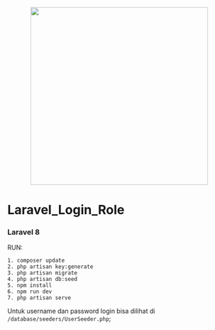 <p align="center"><a href="https://laravel.com" target="_blank"><img src="https://raw.githubusercontent.com/laravel/art/master/logo-lockup/5%20SVG/2%20CMYK/1%20Full%20Color/laravel-logolockup-cmyk-red.svg" width="400"></a></p>


# Laravel_Login_Role

### Laravel 8

RUN:
```
1. composer update
2. php artisan key:generate
3. php artisan migrate
4. php artisan db:seed
5. npm install 
6. npm run dev
7. php artisan serve
```
Untuk username dan password login bisa dilihat di `/database/seeders/UserSeeder.php`;
